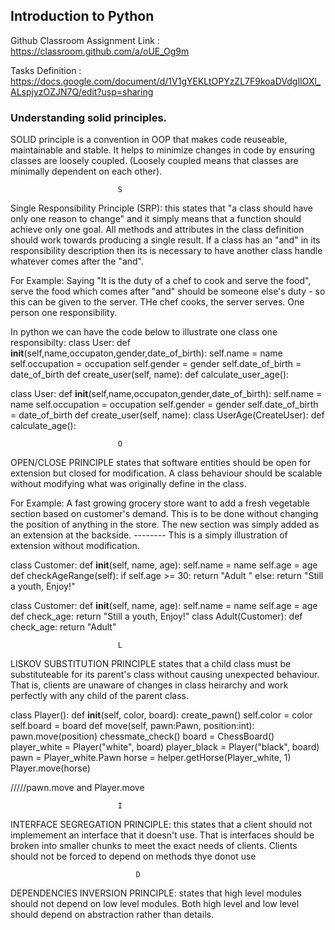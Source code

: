 ## Introduction to Python

Github Classroom Assignment Link : https://classroom.github.com/a/oUE_Og9m

Tasks Definition : https://docs.google.com/document/d/1V1gYEKLtOPYzZL7F9koaDVdgIlOXl_ALspjyzOZJN7Q/edit?usp=sharing

### Understanding solid principles.

SOLID principle is a convention in OOP that makes code reuseable, maintainable and stable. It helps to minimize changes in code by ensuring classes are loosely coupled. (Loosely coupled means that classes are minimally dependent on each other).

                            S 
Single Responsibility Principle (SRP): this states that "a class should have only one reason to change" and it simply means that a function should achieve only one goal. All methods and attributes in the class definition should work towards producing a single result.
If a class has an "and" in its responsibility description then its is necessary to have another class handle whatever comes after the "and".

For Example:
Saying "It is the duty of a chef to cook and serve the food", serve the food which comes after "and" should be someone else's duty - so this can be given to the server. THe chef cooks, the server serves. One person one responsibility. 

In python we can have the code below to illustrate one class one responsibilty:
    <!-- //////////////WRONG APPROACH/////////////////// -->
class User:
    def __init__(self,name,occupaton,gender,date_of_birth):
        self.name = name
        self.occupation = occupation
        self.gender = gender
        self.date_of_birth = date_of_birth
    def create_user(self, name):
        <!-- #some code to create user object here-->
    def calculate_user_age():
        <!-- some code to calculate user age from date of birth -->

        

 <!-- /////////APPROACH THAT FULFILLS SRP//////////////// -->
class User:
    def __init__(self,name,occupaton,gender,date_of_birth):
        self.name = name
        self.occupation = occupation
        self.gender = gender
        self.date_of_birth = date_of_birth
    def create_user(self, name):
        <!-- ///////////SOME CODE HERE/////////////// -->
class UserAge(CreateUser):
    def calculate_age():
    <!-- some code to calculate user age -->

                            O

OPEN/CLOSE PRINCIPLE states that software entities should be open for extension but closed for modification. A class behaviour should be scalable without modifying what was originally define in the class.

For Example:
A fast growing grocery store want to add a fresh vegetable section based on customer's demand. This is to be done without changing the position of anything in the store. The new section was simply added as an extension at the backside. -------- This is a simply illustration of extension without modification.

<!-- ///////////IN PYTHON///////// -->

<!-- /////////THIS WAS MODIFIED///////// -->
class Customer:
  def __init__(self, name, age):
      self.name = name
      self.age = age
  def checkAgeRange(self):
      if self.age >= 30:
          return "Adult "
      else:
        return "Still a youth, Enjoy!"

<!-- /////////THIS WASN'T MODIFIED, IT'S EXTENDED///////// -->

class Customer:
    def __init__(self, name, age):
      self.name = name
      self.age = age
    def check_age:
        return "Still a youth, Enjoy!"
class Adult(Customer):
    def check_age:
        return "Adult"


                            L
LISKOV SUBSTITUTION PRINCIPLE states that a child class must be substituteable for its parent's class without causing unexpected behaviour. That is, clients are unaware of changes in class heirarchy and work perfectly with any child of the parent class.

<!-- ///////////////LSP ExAMPLE WITH A CHESS GAME//////// -->
class Player():
  def __init__(self, color, board):
    create_pawn()
    self.color = color
    self.board = board
  def move(self, pawn:Pawn, position:int):
      pawn.move(position)
      chessmate_check()
  board = ChessBoard()
  player_white = Player("white", board)
  player_black = Player("black", board)
  pawn = Player_white.Pawn
  horse = helper.getHorse(Player_white, 1)
  Player.move(horse)
 
 /////pawn.move and Player.move
    
                            I
                    
INTERFACE SEGREGATION PRINCIPLE: this states that a client should not implemement an interface that it doesn't use. That is interfaces should be broken into smaller chunks to meet the exact needs of clients. Clients should not be forced to depend on methods thye donot use


                                D
                    
DEPENDENCIES INVERSION PRINCIPLE: states that high level modules should not depend on low level modules. Both high level and low level should depend on abstraction rather than details.




